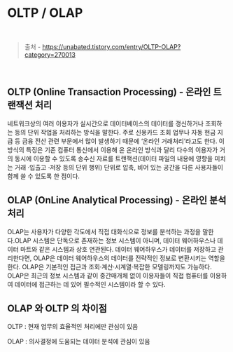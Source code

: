 # OLTP / OLAP

<br/>

> 출처 - https://unabated.tistory.com/entry/OLTP-OLAP?category=270013

<br/>

## OLTP (Online Transaction Processing) - 온라인 트랜잭션 처리

네트워크상의 여러 이용자가 실시간으로 데이터베이스의 데이터를 갱신하거나 조회하는 등의 단위 작업을 처리하는 방식을 말한다. 주로 신용카드 조회 업무나 자동 현금 지급 등 금융 전산 관련 부문에서 많이 발생하기 때문에 ‘온라인 거래처리’라고도 한다. 이 방식의 특징은 기존 컴퓨터 통신에서 이용해 온 온라인 방식과 달리 다수의 이용자가 거의 동시에 이용할 수 있도록 송수신 자료를 트랜잭션(데이터 파일의 내용에 영향을 미치는 거래 ·입출고 ·저장 등의 단위 행위) 단위로 압축, 비어 있는 공간을 다른 사용자들이 함께 쓸 수 있도록 한 점이다.

## OLAP (OnLine Analytical Processing) - 온라인 분석 처리

OLAP는 사용자가 다양한 각도에서 직접 대화식으로 정보를 분석하는 과정을 말한다.OLAP 시스템은 단독으로 존재하는 정보 시스템이 아니며, 데이터 웨어하우스나 데이터 마트와 같은 시스템과 상호 연관된다. 데이터 웨어하우스가 데이터를 저장하고 관리한다면, OLAP은 데이터 웨어하우스의 데이터를 전략적인 정보로 변환시키는 역할을 한다. OLAP은 기본적인 접근과 조회·계산·시계열·복잡한 모델링까지도 가능하다. OLAP은 최근의 정보 시스템과 같이 중간매개체 없이 이용자들이 직접 컴퓨터를 이용하여 데이터에 접근하는 데 있어 필수적인 시스템이라 할 수 있다.

## OLAP 와 OLTP 의 차이점

OLTP : 현재 업무의 효율적인 처리에만 관심이 있음

OLAP : 의사결정에 도움되는 데이터 분석에 관심이 있음
